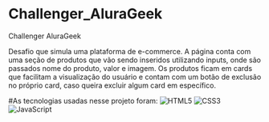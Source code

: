 # Challenger_AluraGeek

Challenger AluraGeek

Desafio que simula uma plataforma de e-commerce. A página conta com uma seção de produtos que vão sendo inseridos utilizando inputs, onde são passados nome do produto, valor e imagem. 
Os produtos ficam em cards que facilitam a visualização do usuário e contam com um botão de exclusão no próprio card, caso queira excluir algum card em específico. 

#As tecnologias usadas nesse projeto foram:
![HTML5](https://img.shields.io/badge/html5-%23E34F26.svg?style=for-the-badge&logo=html5&logoColor=white)
![CSS3](https://img.shields.io/badge/css3-%231572B6.svg?style=for-the-badge&logo=css3&logoColor=white)
![JavaScript](https://img.shields.io/badge/javascript-%23323330.svg?style=for-the-badge&logo=javascript&logoColor=%23F7DF1E)

